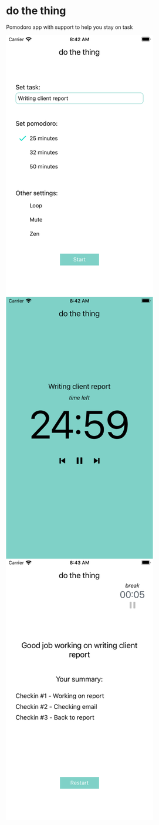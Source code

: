 # do the thing
Pomodoro app with support to help you stay on task

<a href="url"><img src="/img/img1.png" align="left" width="400" ></a>
<a href="url"><img src="/img/img2.png" align="left" width="400" ></a>
<a href="url"><img src="/img/img3.png" align="left" width="400" ></a>
